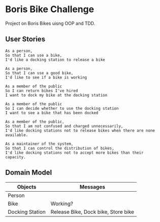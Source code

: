 Boris Bike Challenge
==========

Project on Boris Bikes uisng OOP and TDD.

## User Stories

```
As a person,
So that I can use a bike,
I'd like a docking station to release a bike
```
```
As a person,
So that I can use a good bike,
I'd like to see if a bike is working
```
```
As a member of the public
So I can return bikes I've hired
I want to dock my bike at the docking station
```
```
As a member of the public
So I can decide whether to use the docking station
I want to see a bike that has been docked
```
```
As a member of the public,
So that I am not confused and charged unnecessarily,
I'd like docking stations not to release bikes when there are none available.
```
```
As a maintainer of the system,
So that I can control the distribution of bikes,
I'd like docking stations not to accept more bikes than their capacity.
```

## Domain Model

| Objects          | Messages                            |
|------------------|-------------------------------------|
| Person           |                                     |
| Bike             | Working?                            |
| Docking Station  | Release Bike, Dock bike, Store bike |

